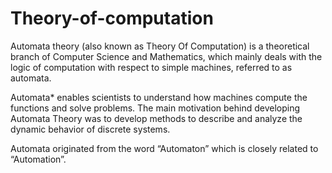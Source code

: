 # Theory-of-computation
Automata theory (also known as Theory Of Computation) is a theoretical branch of Computer Science and Mathematics, which mainly deals with the logic of computation with respect to simple machines, referred to as automata. 

Automata* enables scientists to understand how machines compute the functions and solve problems. The main motivation behind developing Automata Theory was to develop methods to describe and analyze the dynamic behavior of discrete systems. 

Automata originated from the word “Automaton” which is closely related to “Automation”.
